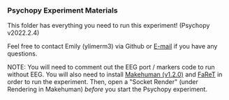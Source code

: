 ### Psychopy Experiment Materials

This folder has everything you need to run this experiment! (Psychopy v2022.2.4)

Feel free to contact Emily (ylimerm3) via Github or [E-mail](Mailto:emart459@fiu.edu) if you have any questions.

NOTE: You will need to comment out the EEG port / markers code to run without EEG. You will also need to install [Makehuman (v1.2.0)](http://www.makehumancommunity.org/content/makehuman_120.html) and [FaReT](https://github.com/fsotoc/FaReT) in order to run the experiment.
Then, open a "Socket Render" (under Rendering in Makehuman) *before* you start the Psychopy experiment.
